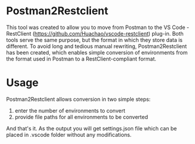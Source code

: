 # Postman2Restclient

This tool was created to allow you to move from Postman to the VS Code - RestClient (https://github.com/Huachao/vscode-restclient) plug-in. Both tools serve the same purpose, but the format in which they store data is different. To avoid long and tedious manual rewriting, Postman2Restclient has been created, which enables simple conversion of environments from the format used in Postman to a RestClient-compliant format.

# Usage

Postman2Restclient allows conversion in two simple steps:
1) enter the number of environments to convert
2) provide file paths for all environments to be converted

And that's it. As the output you will get settings.json file which can be placed in .vscode folder without any modifications.
